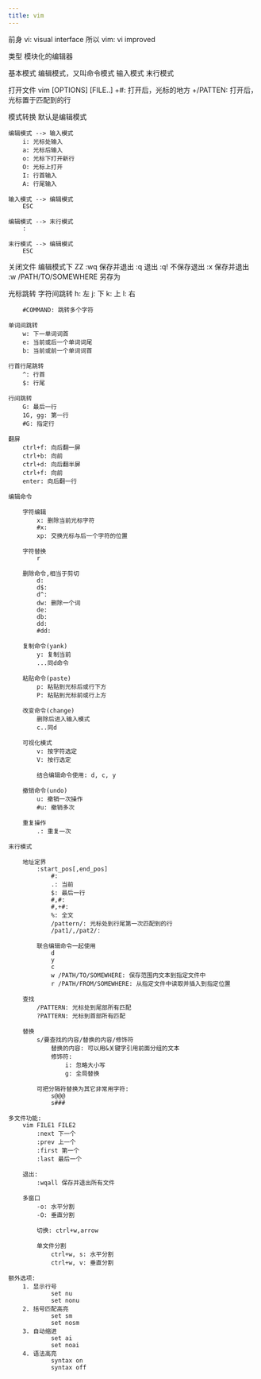```yaml
---
title: vim
---
```


前身 vi: visual interface
所以 vim: vi improved

类型
    模块化的编辑器

基本模式
    编辑模式，又叫命令模式
    输入模式
    末行模式

打开文件
    vim [OPTIONS] [FILE..]
        +#: 打开后，光标的地方
        +/PATTEN: 打开后，光标置于匹配到的行

模式转换
    默认是编辑模式

    编辑模式 --> 输入模式
        i: 光标处输入
        a: 光标后输入
        o: 光标下打开新行
        O: 光标上打开
        I: 行首输入
        A: 行尾输入

    输入模式 --> 编辑模式
        ESC

    编辑模式 --> 末行模式
        :

    末行模式 --> 编辑模式
        ESC

关闭文件
    编辑模式下
    ZZ
    :wq 保存并退出
    :q 退出
    :q! 不保存退出
    :x 保存并退出
    :w /PATH/TO/SOMEWHERE 另存为 

光标跳转
    字符间跳转
        h: 左
        j: 下
        k: 上
        l: 右

        #COMMAND: 跳转多个字符

    单词间跳转
        w: 下一单词词首
        e: 当前或后一个单词词尾
        b: 当前或前一个单词词首

    行首行尾跳转
        ^: 行首
        $: 行尾

    行间跳转
        G: 最后一行
        1G, gg: 第一行
        #G: 指定行 

    翻屏
        ctrl+f: 向后翻一屏
        ctrl+b: 向前
        ctrl+d: 向后翻半屏
        ctrl+f: 向前
        enter: 向后翻一行

    编辑命令

        字符编辑
            x: 删除当前光标字符
            #x: 
            xp: 交换光标与后一个字符的位置

        字符替换
            r

        删除命令,相当于剪切
            d: 
            d$: 
            d^: 
            dw: 删除一个词
            de:
            db:
            dd:
            #dd: 

        复制命令(yank)
            y: 复制当前
            ...同d命令

        粘贴命令(paste)
            p: 粘贴到光标后或行下方
            P: 粘贴到光标前或行上方

        改变命令(change)
            删除后进入输入模式
            c..同d

        可视化模式
            v: 按字符选定
            V: 按行选定

            结合编辑命令使用: d, c, y

        撤销命令(undo)
            u: 撤销一次操作
            #u: 撤销多次
            
        重复操作
            .: 重复一次
        
    末行模式

        地址定界
            :start_pos[,end_pos]
                #: 
                .: 当前
                $: 最后一行
                #,#:
                #,+#: 
                %: 全文
                /pattern/: 光标处到行尾第一次匹配到的行
                /pat1/,/pat2/: 
            
            联合编辑命令一起使用
                d
                y
                c
                w /PATH/TO/SOMEWHERE: 保存范围内文本到指定文件中
                r /PATH/FROM/SOMEWHERE: 从指定文件中读取并插入到指定位置
            
        查找
            /PATTERN: 光标处到尾部所有匹配
            ?PATTERN: 光标到首部所有匹配

        替换
            s/要查找的内容/替换的内容/修饰符
                替换的内容: 可以用&关键字引用前面分组的文本
                修饰符:
                    i: 忽略大小写
                    g: 全局替换
            
            可把分隔符替换为其它非常用字符:
                s@@@
                s###
            
    多文件功能:
        vim FILE1 FILE2
            :next 下一个
            :prev 上一个
            :first 第一个
            :last 最后一个

        退出:
            :wqall 保存并退出所有文件

        多窗口
            -o: 水平分割
            -O: 垂直分割

            切换: ctrl+w,arrow

            单文件分割
                ctrl+w, s: 水平分割
                ctrl+w, v: 垂直分割

    额外选项:
        1. 显示行号
                set nu
                set nonu
        2. 括号匹配高亮
                set sm
                set nosm
        3. 自动缩进
                set ai
                set noai
        4. 语法高亮
                syntax on
                syntax off
    